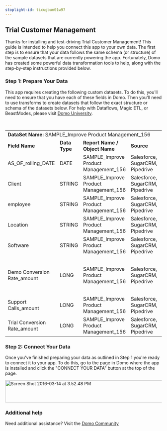 ```yaml
---
stoplight-id: ticugbun01w97
---
```


<div class="col-md-12 content-panel">
                <h2>Trial Customer Management</h2>
                <p></p><p>Thanks for installing and test-driving <span id="title">Trial Customer Management</span>! This guide is intended to help you connect this app to your own data. The first step is to ensure that your data follows the same schema (or structure) of the sample datasets that are currently powering the app. Fortunately, Domo has created some powerful data transformation tools to help, along with the step-by-step instructions provided below.</p><div class="doc-row" id="Step%201:%20Identify%20Required%20Data%20Fields"><h3 class="doc-row-title">Step 1: Prepare Your Data</h3><div class="small-pad-bottom"><p>This app requires creating the following custom datasets. To do this, you'll need to ensure that you have each of these fields in Domo. Then you'll need to use transforms to create datasets that follow the exact structure or schema of the datasets below. For help with Dataflows, Magic ETL, or BeastModes, please visit <a href="https://university.domo.com/" target="_blank">Domo University</a>.</p></div>
                <br>
                <div id="custom-data-container"><table id="SAMPLE_Improve-Product-Management_156"><tbody><tr><td colspan="6"><strong>DataSet Name:</strong> <span class="value">SAMPLE_Improve Product Management_156</span></td></tr><!--tr>    <td colspan="6"></td></tr--><tr><td><strong>Field Name</strong></td><td><strong>Data Type</strong></td><td><strong>Report Name / Object Name</strong></td><td><strong>Source </strong></td><td colspan="2"><strong>Description of Field</strong></td></tr><tr><td>AS_OF_rolling_DATE</td><td>DATE</td><td>SAMPLE_Improve Product Management_156</td><td>Salesforce, SugarCRM, Pipedrive</td><td colspan="2">Date of tracked metrics</td></tr><tr><td>Client</td><td>STRING</td><td>SAMPLE_Improve Product Management_156</td><td>Salesforce, SugarCRM, Pipedrive</td><td colspan="2">Client name</td></tr><tr><td>employee</td><td>STRING</td><td>SAMPLE_Improve Product Management_156</td><td>Salesforce, SugarCRM, Pipedrive</td><td colspan="2">Employee name</td></tr><tr><td>Location</td><td>STRING</td><td>SAMPLE_Improve Product Management_156</td><td>Salesforce, SugarCRM, Pipedrive</td><td colspan="2">Location</td></tr><tr><td>Software</td><td>STRING</td><td>SAMPLE_Improve Product Management_156</td><td>Salesforce, SugarCRM, Pipedrive</td><td colspan="2">Software</td></tr><tr><td>Demo Conversion Rate_amount</td><td>LONG</td><td>SAMPLE_Improve Product Management_156</td><td>Salesforce, SugarCRM, Pipedrive</td><td colspan="2">Rate of users that transfer from demo users to actual users</td></tr><tr><td>Support Calls_amount</td><td>LONG</td><td>SAMPLE_Improve Product Management_156</td><td>Salesforce, SugarCRM, Pipedrive</td><td colspan="2">Number of support calls</td></tr><tr><td>Trial Conversion Rate_amount</td><td>LONG</td><td>SAMPLE_Improve Product Management_156</td><td>Salesforce, SugarCRM, Pipedrive</td><td colspan="2">Rate of trail conversions</td></tr></tbody></table><div class="doc-row medium-pad-top">
                <h3 class="doc-row-title">Step 2: Connect Your Data</h3>
                <div class="small-pad-bottom">
                    <p>Once you've finished preparing your data as outlined in Step 1 you're ready to connect it to your app. To do this, go to the page in Domo where the app is installed and click the "CONNECT YOUR DATA" button at the top of the page.</p>
                    <p class="small-pad">
                    <img class="alignnone size-full wp-image-1207" src="https://s3.amazonaws.com/development.domo.com/wp-content/uploads/2016/03/14155707/Screen-Shot-2016-03-14-at-3.52.48-PM1.png" alt="Screen Shot 2016-03-14 at 3.52.48 PM" width="1158" height="71">
                    </p>
                    <div id="ooyalaplayer-IyYTc1MjE61NwLdtrxXvZuhH-dSGbWnR" class="ooyalaplayer"></div>
                    <script>
                        OO.ready(function() {
                            OO.Player.create("ooyalaplayer-IyYTc1MjE61NwLdtrxXvZuhH-dSGbWnR", "IyYTc1MjE61NwLdtrxXvZuhH-dSGbWnR", {
                                height: 380
                            });
                        });
                    </script>
                </div>
                <h3 class="doc-row-title">Additional help</h3>
                <div class="small-pad-bottom">
                    <p>Need additional assistance? Visit the <a href="https://dojo.domo.com">Domo Community</a></p>
                </div>
            </div></div></div><p></p>            </div>
